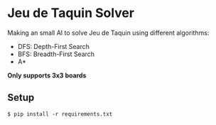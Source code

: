 # Jeu de Taquin Solver

Making an small AI to solve Jeu de Taquin using different algorithms:
- DFS:
Depth-First Search
- BFS:
Breadth-First Search
- A*

**Only supports 3x3 boards**

## Setup
```console
$ pip install -r requirements.txt
```
